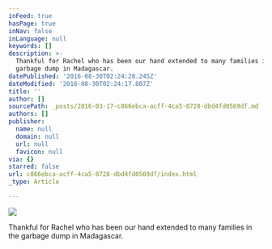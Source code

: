 ```yaml
---
inFeed: true
hasPage: true
inNav: false
inLanguage: null
keywords: []
description: >-
  Thankful for Rachel who has been our hand extended to many families in the
  garbage dump in Madagascar.
datePublished: '2016-08-30T02:24:28.245Z'
dateModified: '2016-08-30T02:24:17.807Z'
title: ''
author: []
sourcePath: _posts/2016-03-17-c866ebca-acff-4ca5-8728-dbd4fd0569df.md
authors: []
publisher:
  name: null
  domain: null
  url: null
  favicon: null
via: {}
starred: false
url: c866ebca-acff-4ca5-8728-dbd4fd0569df/index.html
_type: Article

---
```

![](https://the-grid-user-content.s3-us-west-2.amazonaws.com/8486fef7-f9fc-47c2-ab22-0b210157abce.jpg)

Thankful for Rachel who has been our hand extended to many families in the garbage dump in Madagascar.